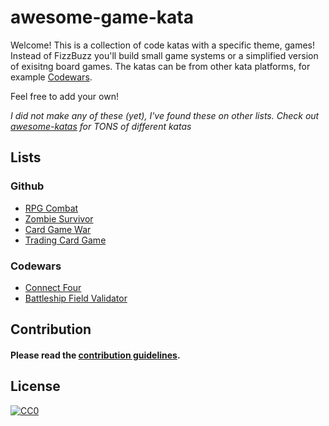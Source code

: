 # awesome-game-kata

Welcome! This is a collection of code katas with a specific theme, games! Instead of FizzBuzz you'll build small game systems or a simplified version of exisitng board games. The katas can be from other kata platforms, for example [Codewars](https://www.codewars.com/).

Feel free to add your own!

_I did not make any of these (yet), I've found these on other lists. Check out [awesome-katas](https://github.com/gamontal/awesome-katas) for TONS of different katas_

## Lists

### Github

- [RPG Combat](https://github.com/ardalis/kata-catalog/blob/main/katas/RPG%20Combat.md)
- [Zombie Survivor](https://github.com/ardalis/kata-catalog/blob/main/katas/Zombie%20Survivors.md)
- [Card Game War](https://github.com/gigasquid/wonderland-clojure-katas/tree/master/card-game-war)
- [Trading Card Game](https://github.com/bkimminich/kata-tcg)

### Codewars

- [Connect Four](https://www.codewars.com/kata/56882731514ec3ec3d000009)
- [Battleship Field Validator](https://www.codewars.com/kata/52bb6539a4cf1b12d90005b7)

## Contribution
  
#### Please read the [contribution guidelines](https://github.com/adrocodes/awesome-game-kata/blob/main/CONTRIBUTING.md).

## License

[![CC0](https://i.creativecommons.org/p/zero/1.0/88x31.png)](https://creativecommons.org/publicdomain/zero/1.0/)
